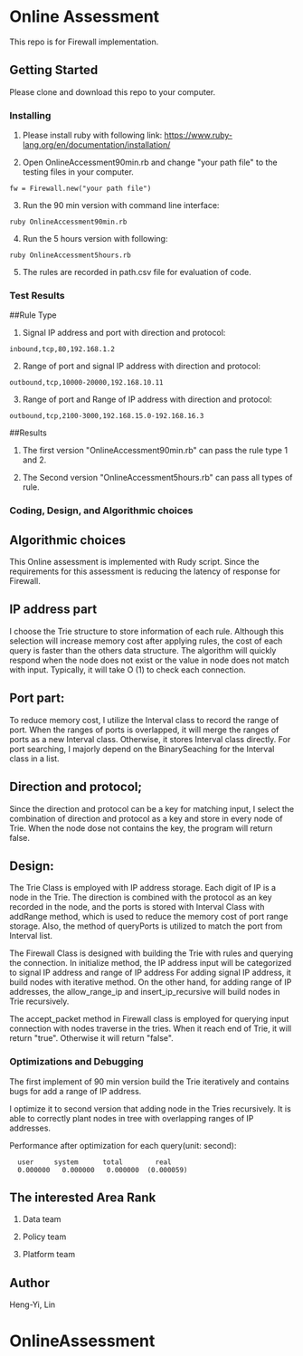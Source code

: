 # Online Assessment

This repo is for Firewall implementation.

## Getting Started

Please clone and download this repo to your computer.

### Installing

1. Please install ruby with following link:
https://www.ruby-lang.org/en/documentation/installation/

2. Open OnlineAccessment90min.rb and change "your path file" to the testing files in your computer.
```
fw = Firewall.new("your path file")
```

3. Run the 90 min version with command line interface:
```
ruby OnlineAccessment90min.rb
```

4. Run the 5 hours version with following:
```
ruby OnlineAccessment5hours.rb
```

5. The rules are recorded in path.csv file for evaluation of code.

### Test Results

##Rule Type

1. Signal IP address and port with direction and protocol:
```
inbound,tcp,80,192.168.1.2
```
2. Range of port and signal IP address with direction and protocol:
```
outbound,tcp,10000-20000,192.168.10.11
```
3. Range of port and Range of IP address with direction and protocol:
```
outbound,tcp,2100-3000,192.168.15.0-192.168.16.3
```
##Results
1. The first version "OnlineAccessment90min.rb" can pass the rule type 1 and 2.

2. The Second version "OnlineAccessment5hours.rb" can pass all types of rule.

### Coding, Design, and Algorithmic choices
## Algorithmic choices
This Online assessment is implemented with Rudy script. Since the requirements for this assessment is reducing the latency of response for Firewall. 
## IP address part
I choose the Trie structure to store information of each rule. Although this selection will increase memory cost after applying rules, the cost of each query is faster than the others data structure. The algorithm will quickly respond when the node does not exist or the value in node does not match with input. Typically, it will take O (1) to check each connection.
## Port part:
To reduce memory cost, I utilize the Interval class to record the range of port. When the ranges of ports is overlapped, it will merge the ranges of ports as a new Interval class. Otherwise, it stores Interval class directly. For port searching, I majorly depend on the BinarySeaching for the Interval class in a list.
## Direction and protocol;
Since the direction and protocol can be a key for matching input, I select the combination of direction and protocol as a key and store in every node of Trie. When the node dose not contains the key, the program will return false.
## Design:
The Trie Class is employed with IP address storage. Each digit of IP is a node in the Trie. The direction is combined with the protocol as an key recorded in the node, and the ports is stored with Interval Class with addRange method, which is used to reduce the memory cost of port range storage. Also, the method of queryPorts is utilized to match the port from Interval list. 

The Firewall Class is designed with building the Trie with rules and querying the connection. In initialize method, the IP address input will be categorized to signal IP address and range of IP address For adding signal IP address, it build nodes with iterative method. On the other hand, for adding range of IP addresses, the allow_range_ip and insert_ip_recursive will build nodes in Trie recursively.

The accept_packet method in Firewall class is employed for querying input connection with nodes traverse in the tries. When it reach end of Trie, it will return "true". Otherwise it will return "false".

### Optimizations and Debugging

The first implement of 90 min version build the Trie iteratively and contains bugs for add a range of IP address.

I optimize it to second version that adding node in the Tries recursively. It is able to correctly plant nodes in tree with overlapping ranges of IP addresses.

Performance after optimization for each query(unit: second):
```
  user     system      total        real
  0.000000   0.000000   0.000000  (0.000059)  
```
## The interested Area Rank

1. Data team

2. Policy team
3. Platform team

## Author

Heng-Yi, Lin

# OnlineAssessment
